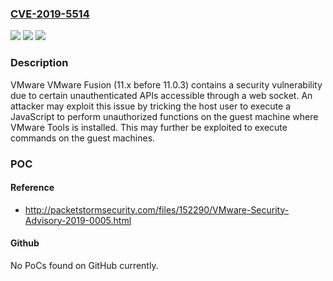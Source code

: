 ### [CVE-2019-5514](https://cve.mitre.org/cgi-bin/cvename.cgi?name=CVE-2019-5514)
![](https://img.shields.io/static/v1?label=Product&message=VMware%20Fusion&color=blue)
![](https://img.shields.io/static/v1?label=Version&message=n%2Fa&color=blue)
![](https://img.shields.io/static/v1?label=Vulnerability&message=Unauthenticated%20APIs%20Security%20vulnerability&color=brighgreen)

### Description

VMware VMware Fusion (11.x before 11.0.3) contains a security vulnerability due to certain unauthenticated APIs accessible through a web socket. An attacker may exploit this issue by tricking the host user to execute a JavaScript to perform unauthorized functions on the guest machine where VMware Tools is installed. This may further be exploited to execute commands on the guest machines.

### POC

#### Reference
- http://packetstormsecurity.com/files/152290/VMware-Security-Advisory-2019-0005.html

#### Github
No PoCs found on GitHub currently.

